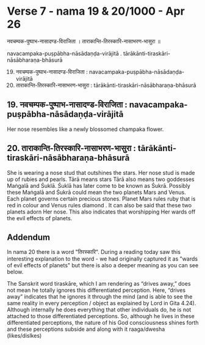 # Verse 7 - nama 19 & 20/1000 - Apr 26

नवचम्पक-पुष्पाभ-नासादण्ड-विराजिता ।
ताराकान्ति-तिरस्कारि-नासाभरण-भासुरा ॥ 

navacampaka-puṣpābha-nāsādaṇḍa-virājitā .
tārākānti-tiraskāri-nāsābharaṇa-bhāsurā 

19. नवचम्पक-पुष्पाभ-नासादण्ड-विराजिता  : navacampaka-puṣpābha-nāsādaṇḍa-virājitā 
20. ताराकान्ति-तिरस्कारि-नासाभरण-भासुरा : tārākānti-tiraskāri-nāsābharaṇa-bhāsurā

## 19. नवचम्पक-पुष्पाभ-नासादण्ड-विराजिता  : navacampaka-puṣpābha-nāsādaṇḍa-virājitā

Her nose resembles like a newly blossomed champaka flower. 

## 20. ताराकान्ति-तिरस्कारि-नासाभरण-भासुरा : tārākānti-tiraskāri-nāsābharaṇa-bhāsurā

She is wearing a nose stud that outshines the stars. Her nose stud is made up of rubies and pearls. Tārā means stars Tārā also means two goddesses Maṅgalā and Śuklā. Śuklā has later come to be known as Śukrā. Possibly these Maṅgalā and Śukrā could mean the two planets Mars and Venus. Each planet governs certain precious stones. Planet Mars rules ruby that is red in colour and Venus rules diamond . It can also be said that these two planets adorn Her nose. This also indicates that worshipping Her wards off the evil effects of planets.


## Addendum

In nama 20 there is a word "तिरस्कारि". During a reading today saw this interesting explanation to the word - we had originally captured it as "wards of evil effects of planets" but there is also a deeper meaning as you can see below.

The Sanskrit word tiraskāre, which I am rendering as “drives away,” does not mean he totally ignores this differentiated perception. Here, “drives away” indicates that he ignores it through the mind (and is able to see the same reality in every perception / object as explained by Lord in Gita 4.24). Although internally he does everything that other individuals do, he is not attached to those differentiated perceptions. So, although he lives in these differentiated perceptions, the nature of his God consciousness shines forth and these perceptions subside and along with it raaga/dwesha (likes/dislkes)
